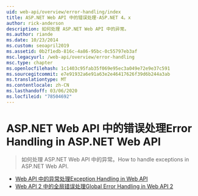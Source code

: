 ```yaml
---
uid: web-api/overview/error-handling/index
title: ASP.NET Web API 中的错误处理-ASP.NET 4。x
author: rick-anderson
description: 如何处理 ASP.NET Web API 中的异常。
ms.author: riande
ms.date: 10/23/2014
ms.custom: seoapril2019
ms.assetid: 0b2f1edb-816c-4a86-95bc-0c55797eb3af
msc.legacyurl: /web-api/overview/error-handling
msc.type: chapter
ms.openlocfilehash: 1c1403c95fab35f069e95ec3a049e72e9e37c591
ms.sourcegitcommit: e7e91932a6e91a63e2e46417626f39d6b244a3ab
ms.translationtype: MT
ms.contentlocale: zh-CN
ms.lasthandoff: 03/06/2020
ms.locfileid: "78504692"
---
```

# <a name="error-handling-in-aspnet-web-api"></a><span data-ttu-id="465e3-103">ASP.NET Web API 中的错误处理</span><span class="sxs-lookup"><span data-stu-id="465e3-103">Error Handling in ASP.NET Web API</span></span>

> <span data-ttu-id="465e3-104">如何处理 ASP.NET Web API 中的异常。</span><span class="sxs-lookup"><span data-stu-id="465e3-104">How to handle exceptions in ASP.NET Web API.</span></span>

- [<span data-ttu-id="465e3-105">Web API 中的异常处理</span><span class="sxs-lookup"><span data-stu-id="465e3-105">Exception Handling in Web API</span></span>](exception-handling.md)
- [<span data-ttu-id="465e3-106">Web API 2 中的全局错误处理</span><span class="sxs-lookup"><span data-stu-id="465e3-106">Global Error Handling in Web API 2</span></span>](web-api-global-error-handling.md)
